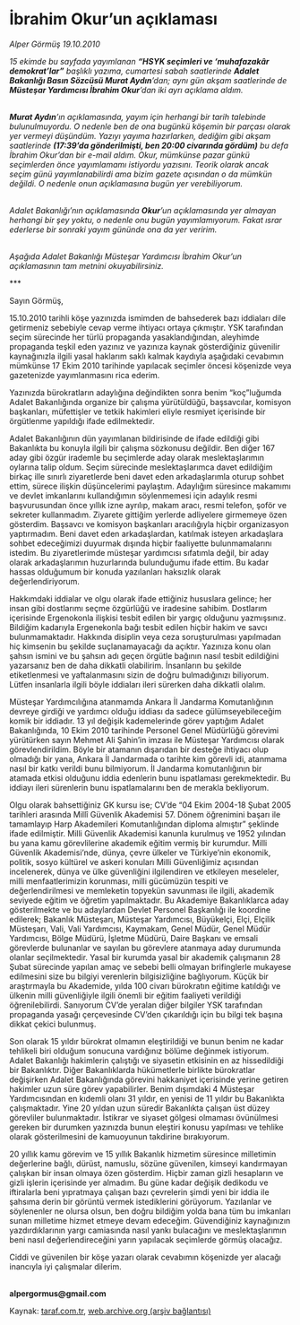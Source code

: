 # İbrahim Okur’un açıklaması

*Alper Görmüş 19.10.2010*

<div class="yazi"><p><i>15 ekimde bu sayfada yayımlanan <b>“HSYK seçimleri ve ‘muhafazakâr demokrat’lar”</b> başlıklı yazıma, cumartesi sabah saatlerinde <b>Adalet Bakanlığı Basın Sözcüsü Murat Aydın</b>’dan; aynı gün akşam saatlerinde de <b>Müsteşar Yardımcısı İbrahim Okur</b>’dan iki ayrı açıklama aldım.</i></p>
<p><b><i><br/>Murat Aydın</i></b><i>’ın açıklamasında, yayım için herhangi bir tarih talebinde bulunulmuyordu. O nedenle ben de ona bugünkü köşemin bir parçası olarak yer vermeyi düşündüm. Yazıyı yayıma hazırlarken, dediğim gibi akşam saatlerinde <b>(17:39’da gönderilmişti, ben 20:00 civarında gördüm)</b> bu defa İbrahim Okur’dan bir e-mail aldım. Okur, mümkünse pazar günkü seçimlerden önce yayımlamamı istiyordu yazısını. Teorik olarak ancak seçim günü yayımlanabilirdi ama bizim gazete açısından o da mümkün değildi. O nedenle onun açıklamasına bugün yer verebiliyorum.</i></p>
<p><i><br/>Adalet Bakanlığı’nın açıklamasında <b>Okur</b>’un açıklamasında yer almayan herhangi bir şey yoktu, o nedenle onu bugün yayımlamıyorum. Fakat ısrar ederlerse bir sonraki yayım gününde ona da yer veririm.</i></p>
<p><i><br/>Aşağıda Adalet Bakanlığı Müsteşar Yardımcısı İbrahim Okur’un açıklamasının tam metnini okuyabilirsiniz.</i> </p>
<p>***</p>
<p>Sayın Görmüş,</p>
<p>15.10.2010 tarihli köşe yazınızda ismimden de bahsederek bazı iddiaları dile getirmeniz sebebiyle cevap verme ihtiyacı ortaya çıkmıştır. YSK tarafından seçim sürecinde her türlü propaganda yasaklandığından, aleyhimde propaganda teşkil eden yazınız ve yazınıza kaynak gösterdiğiniz güvenilir kaynağınızla ilgili yasal haklarım saklı kalmak kaydıyla aşağıdaki cevabımın mümkünse 17 Ekim 2010 tarihinde yapılacak seçimler öncesi köşenizde veya gazetenizde yayımlanmasını rica ederim.</p>
<p>Yazınızda bürokratların adaylığına değindikten sonra benim “koç”luğumda Adalet Bakanlığında organize bir çalışma yürütüldüğü, başsavcılar, komisyon başkanları, müfettişler ve tetkik hakimleri eliyle resmiyet içerisinde bir örgütlenme yapıldığı ifade edilmektedir.</p>
<p>Adalet Bakanlığının dün yayımlanan bildirisinde de ifade edildiği gibi Bakanlıkta bu konuyla ilgili bir çalışma sözkonusu değildir. Ben diğer 167 aday gibi özgür irademle bu seçimlerde aday olarak meslektaşlarımın oylarına talip oldum. Seçim sürecinde meslektaşlarımca davet edildiğim birkaç ille sınırlı ziyaretlerde beni davet eden arkadaşlarımla oturup sohbet ettim, sürece ilişkin düşüncelerimi paylaştım. Adaylığım süresince makamımı ve devlet imkanlarını kullandığımın söylenmemesi için adaylık resmi başvurusundan önce yıllık izne ayrılıp, makam aracı, resmi telefon, şoför ve sekreter kullanmadım. Ziyarete gittiğim yerlerde adliyelere girmemeye özen gösterdim. Başsavcı ve komisyon başkanları aracılığıyla hiçbir organizasyon yaptırmadım. Beni davet eden arkadaşlardan, katılmak isteyen arkadaşlara sohbet edeceğimizi duyurmak dışında hiçbir faaliyette bulunmamalarını istedim. Bu ziyaretlerimde müsteşar yardımcısı sıfatımla değil, bir aday olarak arkadaşlarımın huzurlarında bulunduğumu ifade ettim. Bu kadar hassas olduğumum bir konuda yazılanları haksızlık olarak değerlendiriyorum.</p>
<p>Hakkımdaki iddialar ve olgu olarak ifade ettiğiniz hususlara gelince; her insan gibi dostlarımı seçme özgürlüğü ve iradesine sahibim. Dostlarım içerisinde Ergenokonla ilişkisi tesbit edilen bir yargıç olduğunu yazmışsınız. Bildiğim kadarıyla Ergenekonla bağı tesbit edilen hiçbir hakim ve savcı bulunmamaktadır. Hakkında disiplin veya ceza soruşturulması yapılmadan hiç kimsenin bu şekilde suçlanamayacağı da açıktır. Yazınıza konu olan şahsın ismini ve bu şahsın adı geçen örgütle bağının nasıl tesbit edildiğini yazarsanız ben de daha dikkatli olabilirim. İnsanların bu şekilde etiketlenmesi ve yaftalanmasını sizin de doğru bulmadığınızı biliyorum. Lütfen insanlarla ilgili böyle iddiaları ileri sürerken daha dikkatli olalım.</p>
<p>Müsteşar Yardımcılığına atanmamda Ankara İl Jandarma Komutanlığının devreye girdiği ve yardımcı olduğu iddiası da sadece gülümseyebileceğim komik bir iddiadır. 13 yıl değişik kademelerinde görev yaptığım Adalet Bakanlığında, 10 Ekim 2010 tarihinde Personel Genel Müdürlüğü görevimi yürütürken sayın Mehmet Ali Şahin’in imzası ile Müsteşar Yardımcısı olarak görevlendirildim. Böyle bir atamanın dışarıdan bir desteğe ihtiyacı olup olmadığı bir yana, Ankara İl Jandarmada o tarihte kim görevli idi, atanmama nasıl bir katkı verildi bunu bilmiyorum. İl Jandarma komutanlığının bir atamada etkisi olduğunu iddia edenlerin bunu ispatlaması gerekmektedir. Bu iddiayı ileri sürenlerin bunu ispatlamalarını ben de merakla bekliyorum.</p>
<p>Olgu olarak bahsettiğiniz GK kursu ise; CV’de “04 Ekim 2004-18 Şubat 2005 tarihleri arasında Millî Güvenlik Akademisi 57. Dönem öğrenimini başarı ile tamamlayıp Harp Akademileri Komutanlığından diploma almıştır” şeklinde ifade edilmiştir. Milli Güvenlik Akademisi kanunla kurulmuş ve 1952 yılından bu yana kamu görevlilerine akademik eğitim vermiş bir kurumdur. Milli Güvenlik Akademisi’nde, dünya, çevre ülkeler ve Türkiye’nin ekonomik, politik, sosyo kültürel ve askeri konuları Milli Güvenliğimiz açısından incelenerek, dünya ve ülke güvenliğini ilgilendiren ve etkileyen meseleler, milli menfaatlerimizin korunması, milli gücümüzün tespiti ve değerlendirilmesi ve memleketin topyekün savunması ile ilgili, akademik seviyede eğitim ve öğretim yapılmaktadır. Bu Akademiye Bakanlıklarca aday gösterilmekte ve bu adaylardan Devlet Personel Başkanlığı ile koordine edilerek; Bakanlık Müsteşarı, Müsteşar Yardımcısı, Büyükelçi, Elçi, Elçilik Müsteşarı, Vali, Vali Yardımcısı, Kaymakam, Genel Müdür, Genel Müdür Yardımcısı, Bölge Müdürü, İşletme Müdürü, Daire Başkanı ve emsali görevlerde bulunanlar ve sayılan bu görevlere atanmaya aday durumunda olanlar seçilmektedir. Yasal bir kurumda yasal bir akademik çalışmanın 28 Şubat sürecinde yapılan amaç ve sebebi belli olmayan brifinglerle mukayese edilmesini size bu bilgiyi verenlerin bilgisizliğine bağlıyorum. Küçük bir araştırmayla bu Akademide, yılda 100 civarı bürokratın eğitime katıldığı ve ülkenin milli güvenliğiyle ilgili önemli bir eğitim faaliyeti verildiği öğrenilebilirdi. Sanıyorum CV’de yeralan diğer bilgiler YSK tarafından propaganda yasağı çerçevesinde CV’den çıkarıldığı için bu bilgi tek başına dikkat çekici bulunmuş.</p>
<p>Son olarak 15 yıldır bürokrat olmamın eleştirildiği ve bunun benim ne kadar tehlikeli biri olduğum sonucuna vardığınız bölüme değinmek istiyorum. Adalet Bakanlığı hakimlerin çalıştığı ve siyasetin etkisinin en az hissedildiği bir Bakanlıktır. Diğer Bakanlıklarda hükümetlerle birlikte bürokratlar değişirken Adalet Bakanlığında görevini hakkaniyet içerisinde yerine getiren hakimler uzun süre görev yapabilirler. Benim dışımdaki 4 Müsteşar Yardımcısından en kıdemli olanı 31 yıldır, en yenisi de 11 yıldır bu Bakanlıkta çalışmaktadır. Yine 20 yıldan uzun süredir Bakanlıkta çalışan üst düzey görevliler bulunmaktadır. İstikrar ve siyaset gölgesi olmaması övünülmesi gereken bir durumken yazınızda bunun eleştiri konusu yapılması ve tehlike olarak gösterilmesini de kamuoyunun takdirine bırakıyorum.</p>
<p>20 yıllık kamu görevim ve 15 yıllık Bakanlık hizmetim süresince milletimin değerlerine bağlı, dürüst, namuslu, sözüne güvenilen, kimseyi kandırmayan çalışkan bir insan olmaya özen gösterdim. Hiçbir zaman gizli hesapların ve gizli işlerin içerisinde yer almadım. Bu güne kadar değişik dedikodu ve iftiralarla beni yıpratmaya çalışan bazı çevrelerin şimdi yeni bir iddia ile şahsıma derin bir görüntü vermek istediklerini görüyorum. Yazılanlar ve söylenenler ne olursa olsun, ben doğru bildiğim yolda bana tüm bu imkanları sunan milletime hizmet etmeye devam edeceğim. Güvendiğiniz kaynağınızın yazdırdıklarının yargı camiasında nasıl yankı bulacağını ve meslektaşlarımın beni nasıl değerlendireceğini yarın yapılacak seçimlerde görmüş olacağız.</p>
<p>Ciddi ve güvenilen bir köşe yazarı olarak cevabımın köşenizde yer alacağı inancıyla iyi çalışmalar dilerim.</p>
<p><b><br/>alpergormus@gmail.com</b></p></div>

Kaynak: [taraf.com.tr](http://www.taraf.com.tr:80/alper-gormus/makale-ibrahim-okur-un-aciklamasi.htm), [web.archive.org (arşiv bağlantısı)](http://web.archive.org/web/20101020142045/http://www.taraf.com.tr:80/alper-gormus/makale-ibrahim-okur-un-aciklamasi.htm)
